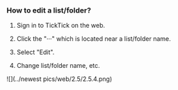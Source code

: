 ### How to edit a list/folder?

1. Sign in to TickTick on the web.

2. Click the "···" which is located near a list/folder name.

3. Select "Edit".

4. Change list/folder name, etc.

![](../newest pics/web/2.5/2.5.4.png)
